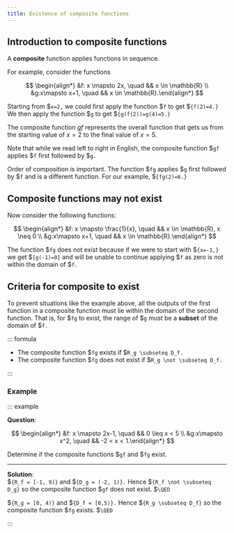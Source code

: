 ```yaml
---
title: Existence of composite functions
---
```


## Introduction to composite functions

A **composite** function applies functions in sequence.

For example, consider the functions

$$ \begin{align*} &f: x \mapsto 2x, \quad && x \in \mathbb{R} \\ &g:x\mapsto x+1, \quad && x \in \mathbb{R}.\end{align*} $$

Starting from $`x=2,` we could first apply the function $`f` to get $`{f(2)=4.}`
We then apply the function $`g` to get $`{g(f(2))=g(4)=5.}`

The composite function $gf$ represents the overall function that gets us from the starting value of ${x=2}$ to the final
value of ${x=5.}$

Note that while we read left to right in English, the composite function $`gf`
applies $`f` first followed by $`g.`

Order of composition is important. The function $`fg` applies $`g` first
followed by $`f` and is a different function. For our example, $`{fg(2)=6.}`

## Composite functions may not exist

Now consider the following functions:

$$ \begin{align*} &f: x \mapsto \frac{1}{x}, \quad && x \in \mathbb{R}, x \neq 0 \\ &g:x\mapsto x+1, \quad && x \in \mathbb{R}.\end{align*} $$

The function $`fg` does not exist because if we were to start with $`{x=-1,}` we
get $`{g(-1)=0}` and will be unable to continue applying $`f` as zero is not
within the domain of $`f.`

## Criteria for composite to exist

To prevent situations like the example above, all the outputs of the first
function in a composite function must lie within the domain of the second
function. That is, for $`fg` to exist, the range of $`g` must be a **subset** of
the domain of $`f.`

<!-- prettier-ignore-start -->
::: formula

- The composite function $`fg` exists if $`R_g \subseteq D_f.`
- The composite function $`fg` does not exist if $`R_g \not \subseteq D_f.`

:::
<!-- prettier-ignore-end -->

### Example

<!-- prettier-ignore-start -->
::: example

**Question**:

$$ \begin{align*} &f: x \mapsto 2x-1, \quad && 0 \leq x < 5 \\ &g:x\mapsto x^2, \quad && -2 < x < 1.\end{align*} $$

Determine if the composite functions $`gf` and $`fg` exist.

---

**Solution**:\
$`{R_f = [-1, 9)}` and $`{D_g = (-2, 1)}.` Hence $`{R_f \not \subseteq D_g}` so the composite function $`gf` does not exist. $`\QED`

$`{R_g = [0, 4)}` and $`{D_f = [0,5)}.` Hence $`{R_g \subseteq D_f}` so the composite function $`fg` exists. $`\QED`

:::
<!-- prettier-ignore-end -->

